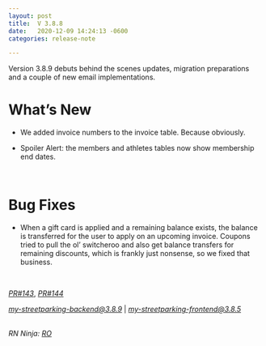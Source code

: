 ```yaml
---
layout: post
title:  V 3.8.8
date:   2020-12-09 14:24:13 -0600
categories: release-note

---
```

Version 3.8.9 debuts behind the scenes updates, migration preparations and a couple of new email implementations. 


# What’s New
- We added invoice numbers to the invoice table. Because obviously. 

- Spoiler Alert: the members and athletes tables now show membership end dates.  

<br/>

# Bug Fixes
- When a gift card is applied and a remaining balance exists, the balance is transferred for the user to apply on an upcoming invoice. Coupons tried to pull the ol’ switcheroo and also get balance transfers for remaining discounts, which is frankly just nonsense, so we fixed that business. 

<br/>

*[PR#143](https://github.com/streetparking/my-streetparking/pull/143)*, *[PR#144](https://github.com/streetparking/my-streetparking/pull/144)*
<br/>


 *[my-streetparking-backend@3.8.9](https://github.com/streetparking/my-streetparking/pull/143)* \| *[my-streetparking-frontend@3.8.5](https://github.com/streetparking/my-streetparking/blob/development/packages/my-streetparking-frontend/CHANGELOG.md)* 
<br/>
<br/>

_RN Ninja: [RO](https://github.com/robyanna)_
 
 
 